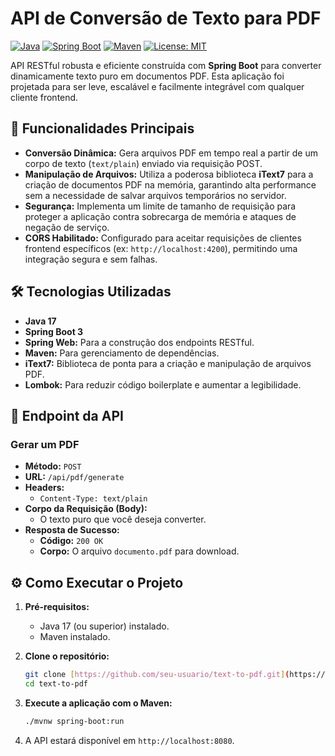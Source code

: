 # API de Conversão de Texto para PDF

[![Java](https://img.shields.io/badge/Java-17-blue.svg)](https://www.java.com)
[![Spring Boot](https://img.shields.io/badge/Spring%20Boot-3.x-brightgreen.svg)](https://spring.io/projects/spring-boot)
[![Maven](https://img.shields.io/badge/Maven-4.0-red.svg)](https://maven.apache.org/)
[![License: MIT](https://img.shields.io/badge/License-MIT-yellow.svg)](https://opensource.org/licenses/MIT)

API RESTful robusta e eficiente construída com **Spring Boot** para converter dinamicamente texto puro em documentos PDF. Esta aplicação foi projetada para ser leve, escalável e facilmente integrável com qualquer cliente frontend.

## 🚀 Funcionalidades Principais

-   **Conversão Dinâmica:** Gera arquivos PDF em tempo real a partir de um corpo de texto (`text/plain`) enviado via requisição POST.
-   **Manipulação de Arquivos:** Utiliza a poderosa biblioteca **iText7** para a criação de documentos PDF na memória, garantindo alta performance sem a necessidade de salvar arquivos temporários no servidor.
-   **Segurança:** Implementa um limite de tamanho de requisição para proteger a aplicação contra sobrecarga de memória e ataques de negação de serviço.
-   **CORS Habilitado:** Configurado para aceitar requisições de clientes frontend específicos (ex: `http://localhost:4200`), permitindo uma integração segura e sem falhas.

## 🛠️ Tecnologias Utilizadas

-   **Java 17**
-   **Spring Boot 3**
-   **Spring Web:** Para a construção dos endpoints RESTful.
-   **Maven:** Para gerenciamento de dependências.
-   **iText7:** Biblioteca de ponta para a criação e manipulação de arquivos PDF.
-   **Lombok:** Para reduzir código boilerplate e aumentar a legibilidade.

## 📄 Endpoint da API

### Gerar um PDF

-   **Método:** `POST`
-   **URL:** `/api/pdf/generate`
-   **Headers:**
    -   `Content-Type: text/plain`
-   **Corpo da Requisição (Body):**
    -   O texto puro que você deseja converter.
-   **Resposta de Sucesso:**
    -   **Código:** `200 OK`
    -   **Corpo:** O arquivo `documento.pdf` para download.

## ⚙️ Como Executar o Projeto

1.  **Pré-requisitos:**
    -   Java 17 (ou superior) instalado.
    -   Maven instalado.

2.  **Clone o repositório:**
    ```bash
    git clone [https://github.com/seu-usuario/text-to-pdf.git](https://github.com/seu-usuario/text-to-pdf.git)
    cd text-to-pdf
    ```

3.  **Execute a aplicação com o Maven:**
    ```bash
    ./mvnw spring-boot:run
    ```

4.  A API estará disponível em `http://localhost:8080`.
